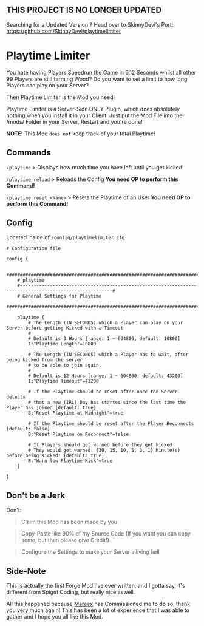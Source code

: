 ## THIS PROJECT IS NO LONGER UPDATED
Searching for a Updated Version ?
Head over to SkinnyDevi's Port: https://github.com/SkinnyDevi/playtimelimiter

# Playtime Limiter
You hate having Players Speedrun the Game in 6.12 Seconds whilst all other 99 Players are still farming Wood?
Do you want to set a limit to how long Players can play on your Server?

Then Playtime Limiter is the Mod you need!

Playtime Limiter is a Server-Side ONLY Plugin, which does absolutely nothing when you install it in your Client.
Just put the Mod File into the /mods/ Folder in your Server, Restart and you're done!

**NOTE!** This Mod ``does not`` keep track of your total Playtime!

## Commands
``/playtime`` > Displays how much time you have left until you get kicked!

``/playtime reload`` > Reloads the Config **You need OP to perform this Command!**

``/playtime reset <Name>`` > Resets the Playtime of an User **You need OP to perform this Command!**

## Config
Located inside of ``/config/playtimelimiter.cfg``
```
# Configuration file

config {

    ##########################################################################################################
    # playtime
    #--------------------------------------------------------------------------------------------------------#
    # General Settings for Playtime
    ##########################################################################################################

    playtime {
        # The Length (IN SECONDS) which a Player can play on your Server before getting Kicked with a Timeout
        # 
        # Default is 3 Hours [range: 1 ~ 604800, default: 10800]
        I:"Playtime Length"=10800

        # The Length (IN SECONDS) which a Player has to wait, after being kicked from the server
        # to be able to join again.
        # 
        # Default is 12 Hours [range: 1 ~ 604800, default: 43200]
        I:"Playtime Timeout"=43200

        # If the Playtime should be reset after once the Server detects
        # that a new (IRL) Day has started since the last time the Player has joined [default: true]
        B:"Reset Playtime at Midnight"=true

        # If the Playtime should be reset after the Player Reconnects [default: false]
        B:"Reset Playtime on Reconnect"=false

        # If Players should get warned before they get kicked
        # They would get warned: {30, 15, 10, 5, 3, 1} Minute(s) before being Kicked! [default: true]
        B:"Warn low Playtime Kick"=true
    }

}
```

## Don't be a Jerk
Don't:

> Claim this Mod has been made by you

> Copy-Paste like 90% of my Source Code (If you want you can copy some, but then please give Credit!)

> Configure the Settings to make your Server a living hell

## Side-Note
This is actually the first Forge Mod I've ever written, and I gotta say, it's different from Spigot Coding, but really nice aswell.

All this happened because [Mareex](https://twitter.com/mareex__) has Commissioned me to do so, thank you very much again! This has been a lot of experience that I was able to gather and I hope you all like this Mod.
